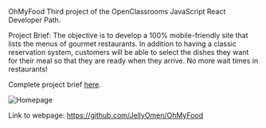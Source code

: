 OhMyFood
Third project of the OpenClassrooms JavaScript React Developer Path.

Project Brief: The objective is to develop a 100% mobile-friendly site that lists the menus of gourmet restaurants. In addition to having a classic reservation system, customers will be able to select the dishes they want for their meal so that they are ready when they arrive. No more wait times in restaurants!

Complete project brief [here](https://github.com/JellyOmen/OhMyFood/files/11216886/Creative.Brief.-.Ohmyfood.pdf).



![Homepage](https://user-images.githubusercontent.com/101015711/231609831-6c29624d-9014-4740-a45b-9f1dd3b9ec5e.png)


Link to webpage:
https://github.com/JellyOmen/OhMyFood
